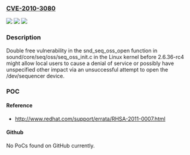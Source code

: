 ### [CVE-2010-3080](https://cve.mitre.org/cgi-bin/cvename.cgi?name=CVE-2010-3080)
![](https://img.shields.io/static/v1?label=Product&message=n%2Fa&color=blue)
![](https://img.shields.io/static/v1?label=Version&message=n%2Fa&color=blue)
![](https://img.shields.io/static/v1?label=Vulnerability&message=n%2Fa&color=brighgreen)

### Description

Double free vulnerability in the snd_seq_oss_open function in sound/core/seq/oss/seq_oss_init.c in the Linux kernel before 2.6.36-rc4 might allow local users to cause a denial of service or possibly have unspecified other impact via an unsuccessful attempt to open the /dev/sequencer device.

### POC

#### Reference
- http://www.redhat.com/support/errata/RHSA-2011-0007.html

#### Github
No PoCs found on GitHub currently.

